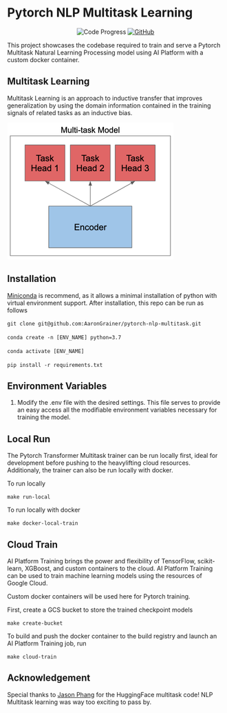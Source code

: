 # Pytorch NLP Multitask Learning

<p align="center">
  <a>
    <img alt="Code Progress" src="https://img.shields.io/badge/Code-Completed-success">
  </a>
  <a href="https://github.com/aarongrainer/pytorch-nlp-multitask/blob/master/LICENSE">
    <img alt="GitHub" src="https://img.shields.io/github/license/aarongrainer/pytorch-nlp-multitask?color=blue">
  </a>
</p>

This project showcases the codebase required to train and serve a Pytorch Multitask Natural Learning Processing model using AI Platform with a custom docker container.

## Multitask Learning

Multitask Learning is an approach to inductive transfer that improves generalization by using the domain information contained in the training signals of related tasks as an inductive bias. 

![](docs/mt1.png)

## Installation

[Miniconda](https://docs.conda.io/en/latest/miniconda.html) is recommend, as it allows a minimal installation of python with virtual environment support. After installation, this repo can be run as follows

```shell
git clone git@github.com:AaronGrainer/pytorch-nlp-multitask.git

conda create -n [ENV_NAME] python=3.7

conda activate [ENV_NAME]

pip install -r requirements.txt
```

## Environment Variables

1. Modify the .env file with the desired settings. This file serves to provide an easy access all the modifiable environment variables necessary for training the model.

## Local Run

The Pytorch Transformer Multitask trainer can be run locally first, ideal for development before pushing to the heavylifting cloud resources. Additionaly, the trainer can also be run locally with docker.

To run locally

```shell
make run-local
```

To run locally with docker

```shell
make docker-local-train
```

## Cloud Train

AI Platform Training brings the power and flexibility of TensorFlow, scikit-learn, XGBoost, and custom containers to the cloud. AI Platform Training can be used to train machine learning models using the resources of Google Cloud. 

Custom docker containers will be used here for Pytorch training. 

First, create a GCS bucket to store the trained checkpoint models

```shell
make create-bucket
```

To build and push the docker container to the build registry and launch an AI Platform Training job, run

```shell
make cloud-train
```

## Acknowledgement

Special thanks to [Jason Phang](https://colab.research.google.com/github/zphang/zphang.github.io/blob/master/files/notebooks/Multi_task_Training_with_Transformers_NLP.ipynb) for the HuggingFace multitask code! NLP Multitask learning was way too exciting to pass by.
